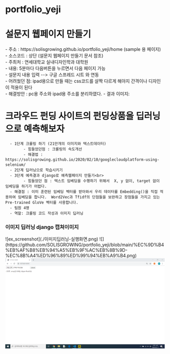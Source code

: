 # portfolio_yeji
<h1> 설문지 웹페이지 만들기 </h1>
<body>
      -  주소 : https://solisgrowing.github.io/portfolio_yeji/home (sample 용 페이지) <br>
      -  소스코드 : 상단 (설문지 웹페이지 만들기 문서 참조)<br>
      -  주최처 : 연세대학교 실내디자인학과 대학원<br>
      - 내용: 5분마다 다음버튼을 누르면서 다음 페이지 가능<br>
       - 설문지 내용 입력 --> 구글 스프레드 시트 와 연동<br>
      - 어려웠던 점: ipad용으로 만들 때는 css코드를 살짝 다르게 해야지 간격이나 디자인이 적용이 된다 <br>
      - 해결방안 : pc용 주소와 ipad용 주소를 분리하였다.
      - 결과 이미지: 
</body>

<h1> 크라우드 펀딩 사이트의 펀딩상품을 딥러닝으로 예측해보자 </h1>
<body>
      
      - 1단계 크롤링 하기 (21만개의 이미지와 텍스트데이터)
            - 힘들었던점 : 크롤링의 속도개선 
            - 해결법 : https://solisgrowing.github.io/2020/02/10/googlecloudplatform-using-selenium/
      - 2단계 딥러닝으로 학습시키기
      - 3단계 예측결과 django로 예측웹페이지 만들기<br>
            - 힘들었던 점 : 텍스트 임베딩을 수행하기 위해서  X, y 없이, target 없이 임베딩을 하기가 어렵다. 
      - 해결점 : 이미 훈련된 임베딩 벡터를 받아와서 우리 데이터를 Embedding()을 직접 적용하여 임베딩을 합니다.  Word2Vec과 Tfidf의 단점들을 보완하고 장점들을 가지고 있는 Pre-trained GloVe 벡터를 사용합니다. 
      - 팀원 4명 
      - 역할: 크롤링 코드 작성과 이미지 딥러닝
 </body>
 <h3> 이미지 딥러닝 django 캡쳐이미지 </h3>
 ![ex_screenshot](./이미지딥러닝-실행화면.png)
<body>![](https://github.com/SOLISGROWING/portfolio_yeji/blob/main/%EC%9D%B4%EB%AF%B8%EB%94%A5%EB%9F%AC%EB%8B%9D-%EC%8B%A4%ED%96%89%ED%99%94%EB%A9%B4.png)
      <img src="https://github.com/SOLISGROWING/portfolio_yeji/blob/main/%EC%9D%B4%EB%AF%B8%EB%94%A5%EB%9F%AC%EB%8B%9D-%EC%8B%A4%ED%96%89%ED%99%94%EB%A9%B4.png">
</body>
 

